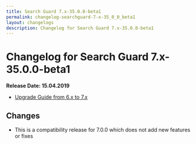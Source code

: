 ```yaml
---
title: Search Guard 7.x-35.0.0-beta1
permalink: changelog-searchguard-7-x-35_0_0_beta1
layout: changelogs
description: Changelog for Search Guard 7.x-35.0.0-beta1
---
```

<!---
Copyright 2020 floragunn GmbH
-->

# Changelog for Search Guard 7.x-35.0.0-beta1

**Release Date: 15.04.2019**

* [Upgrade Guide from 6.x to 7.x](sg-upgrade-6-7)

## Changes

* This is a compatibility release for 7.0.0 which does not add new features or fixes